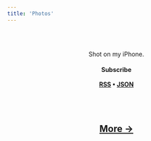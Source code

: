 ```yaml
---
title: 'Photos'
---
```

<center>

<br><br>
  <p>
    Shot on my iPhone. <br>
    <h4>
  Subscribe
  <br><br>
  <a href="/rss">RSS</a> • <a href="/json">JSON</a></h4>
  </p>
<br><br>
    
<p>
  <script src="//rss.bloople.net/?url=https%3A%2F%2Fphotos.ijustyn.com%2Frss&limit=1&showtitle=false&type=js"></script></p>

<h2>
  <a href="https://photos.ijustyn.com/">More →</a>
</h2>

</center>